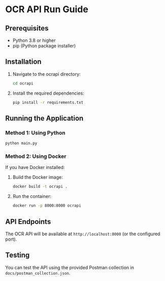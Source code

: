 # OCR API Run Guide

## Prerequisites
- Python 3.8 or higher
- pip (Python package installer)

## Installation

1. Navigate to the ocrapi directory:
   ```bash
   cd ocrapi
   ```

2. Install the required dependencies:
   ```bash
   pip install -r requirements.txt
   ```

## Running the Application

### Method 1: Using Python
```bash
python main.py
```

### Method 2: Using Docker
If you have Docker installed:

1. Build the Docker image:
   ```bash
   docker build -t ocrapi .
   ```

2. Run the container:
   ```bash
   docker run -p 8000:8000 ocrapi
   ```

## API Endpoints

The OCR API will be available at `http://localhost:8000` (or the configured port).

## Testing

You can test the API using the provided Postman collection in `docs/postman_collection.json`.